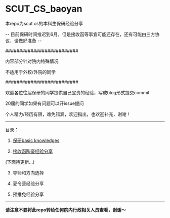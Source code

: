 # SCUT_CS_baoyan

本repo为scut cs的本科生保研经验分享

-- 目前保研时间推迟到6月，但是接收函等事宜可能还存在，还有可能由三方协议，请做好准备 --

##########################

内容部分针对院内特殊情况

不适用于外校/外院的同学

##########################

欢迎各位往届保研的同学提供自己宝贵的经验，写成blog形式提交commit

20届的同学如果有问题可以开issue提问

个人精力/经历有限，难免错漏，欢迎指出，也欢迎补充，谢谢！

----------------------------

目录：

 1. [保研basic knowledges](https://github.com/fjchange/SCUT_CS_baoyan/blob/master/1.%20%E4%BF%9D%E7%A0%94basic%20knowledge.md)
 
 
 2. [接收函陶瓷经验分享](https://github.com/fjchange/SCUT_CS_baoyan/blob/master/2.%20%E6%8E%A5%E6%94%B6%E5%87%BD%E9%99%B6%E7%93%B7%E7%BB%8F%E9%AA%8C%E5%88%86%E4%BA%AB.md)
 
  (下面待更新...)

 
 3. 导师和方向选择
 
 4. 夏令营经验分享
 
 5. 预推免经验分享
 
 
---------------------------

**请注意不要将此repo转给任何院内行政相关人员查看，谢谢～**

